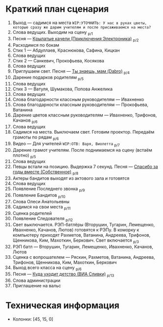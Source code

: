 # Краткий план сценария
1. Выход — садимся на места `WIP:УТОЧНИТЬ: У нас в руках цветы, которые сразу же дарим учителям и после присаживаемся на места?`
2. Слова ведущих. Выходим на сцену <sub>p/1</sub>
3. Песня — [Крылатые качели (Приключения Электроника)](texts/krylatye-kacheli.md) <sub>p/2</sub>
4. Расходимся по бокам
5. Стих 1 — Абдуллаев, Краснюкова, Сафина, Кицкан
6. Слова ведущих
7. Стих 2 — Санкевич, Прокофьева, Косякова
8. Слова ведущих
9. Приглушаем свет. Песня — [Ты знаешь, мам (Dabro)](texts/dabro-ti-zhaesh-mam.md) <sub>p/4</sub>
10. Дарение подарков родителям <sub>p/5</sub>
11. Слова ведущих
12. Стих 3 — Ватуля, Шумакова, Попова Анжелика
13. Слова ведущих
14. Слова благодарности классным руководителям — Ивахненко
15. Слова благодарности классным руководителям — Прокофьева, Ватанина
16. Дарение цветов классным руководителям — Ивахненко, Трифонов, Качанов <sub>p/6</sub>
17. Слова ведущих
18. Садимся на места. Выключаем свет. Готовим проектор. Передаём грамоты по рядам <sub>p/6</sub>
19. Видео — Для учителей `WIP:ОТВ: Варя, Виолетта` <sub>p/7</sub>
20. Дарение грамот учителям. После поднимаемся на сцену (встаём плотно) <sub>p/5</sub>
21. Слова ведущих
22. Певцы встали на позицию. Выдержка 7 секунд. Песня — [Спасибо за годы вместе (Собственное)](texts/spasibo-za-gody-vmeste.md) <sub>p/8</sub>
23. Актеры бандитов выходят из актового зала и готовятся
24. Слова ведущих
25. Появление Последнего звонка <sub>p/9</sub>
26. Появление Бандитов <sub>p/10</sub>
27. Слова Олеси Анатольевны
28. Садимся на свои места <sub>p/11</sub>
29. Сценка родителей
30. Появление Следователя <sub>p/12</sub>
31. Свет выключается. РЭП-батлёры (Вторушин, Тугарин, Лемещенко, Ивахненко, Качанов, Лютов) готовятся к РЭПу. В коморку к компьютеру приходят Рахметов, Ватанина, Андреева, Трифонов, Щенникова, Ким, Махоткин, Беркович. Свет включается <sub>p/3</sub>
32. РЭП батл — Вторушин, Тугарин, Лемещенко, Ивахненко, Качанов, Лютов
33. Сценка с вопрошателем — Ряскин, Рахметов, Ватанина, Андреева, Трифонов, Щенникова, Ким, Махоткин, Беркович
34. Выход всего класса на сцену <sub>p/6</sub>
35. Песня — [Куда уходит детство (ВИА Сливки)](texts/kuda-uhodit-detstvo.md) <sub>p/13</sub>
36. Слова администрации
37. Приглашение на вальс

# Техническая информация
- Колонки: [45, 15, 0]
